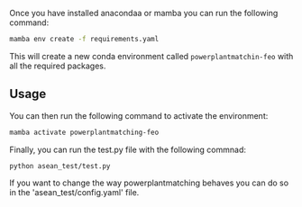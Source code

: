 Once you have installed anacondaa or mamba you can run the following command: 

```bash
mamba env create -f requirements.yaml
```

This will create a new conda environment called `powerplantmatchin-feo` with all the required packages.

## Usage

You can then run the following command to activate the environment:

```bash
mamba activate powerplantmatching-feo
```

Finally, you can run the test.py file with the following commnad:

```bash 
python asean_test/test.py
```

If you want to change the way powerplantmatching behaves you can do so in the 'asean_test/config.yaml' file. 